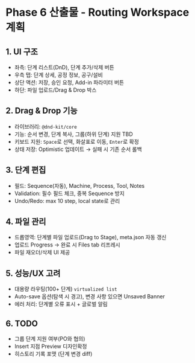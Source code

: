# Phase 6 산출물 - Routing Workspace 계획

## 1. UI 구조
- 좌측: 단계 리스트(DnD), 단계 추가/삭제 버튼
- 우측 탭: 단계 상세, 공정 정보, 공구/설비
- 상단 액션: 저장, 승인 요청, Add-in 파라미터 버튼
- 하단: 파일 업로드/Drag & Drop 박스

## 2. Drag & Drop 기능
- 라이브러리: `@dnd-kit/core`
- 기능: 순서 변경, 단계 복사, 그룹(하위 단계) 지원 TBD
- 키보드 지원: `Space`로 선택, 화살표로 이동, `Enter`로 확정
- 상태 저장: Optimistic 업데이트 → 실패 시 기존 순서 롤백

## 3. 단계 편집
- 필드: Sequence(자동), Machine, Process, Tool, Notes
- Validation: 필수 필드 체크, 중복 Sequence 방지
- Undo/Redo: max 10 step, local state로 관리

## 4. 파일 관리
- 드롭영역: 단계별 파일 업로드(Drag to Stage), meta.json 자동 갱신
- 업로드 Progress → 완료 시 Files tab 리프레시
- 파일 재오더/삭제 UI 제공

## 5. 성능/UX 고려
- 대용량 라우팅(100+ 단계) `virtualized list`
- Auto-save 옵션(탐색 시 경고), 변경 사항 있으면 Unsaved Banner
- 에러 처리: 단계별 오류 표시 + 글로벌 알림

## 6. TODO
- 그룹 단계 지원 여부(PO와 협의)
- Insert 지점 Preview 디자인확정
- 히스토리 기록 포맷 (단계 변경 diff)

